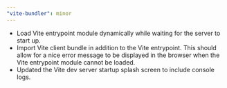 ```yaml
---
"vite-bundler": minor
---
```



- Load Vite entrypoint module dynamically while waiting for the server to start up.
- Import Vite client bundle in addition to the Vite entrypoint. This should allow for a nice error message to be displayed in the browser when the Vite entrypoint module cannot be loaded.
- Updated the Vite dev server startup splash screen to include console logs.